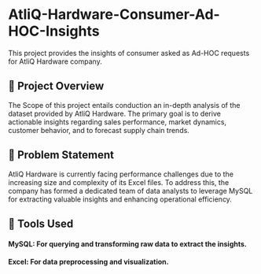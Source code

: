 # AtliQ-Hardware-Consumer-Ad-HOC-Insights
This project provides the insights of consumer asked as Ad-HOC requests for AtliQ Hardware company.

## 📌 Project Overview
The Scope of this project entails conduction an in-depth analysis of the dataset provided by AtliQ Hardware. The primary goal is to derive actionable insights regarding sales performance, market dynamics, customer behavior, and to forecast supply chain trends.

## 📌 Problem Statement
AtliQ Hardware is currently facing performance challenges due to the increasing size and complexity of its Excel files. To address this, the company has formed a dedicated team of data analysts to leverage MySQL for extracting valuable insights and enhancing operational efficiency.

## 📌 Tools Used
#### MySQL: For querying and transforming raw data to extract the insights.
#### Excel: For data preprocessing and visualization.

